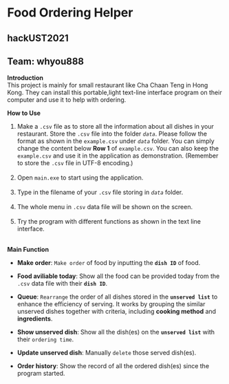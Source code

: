 # Food Ordering Helper
## hackUST2021
## Team: whyou888
 

**Introduction**
<br>This project is mainly for small restaurant like Cha Chaan Teng in Hong Kong. They can install this portable,light text-line interface program on their computer and use it to help with ordering.
  
**How to Use**
1. Make a `.csv` file as to store all the information about all dishes in your restaurant. Store the `.csv` file into the folder *`data`*. Please follow the format as shown in the `example.csv` under *`data`* folder. You can simply change the content below **Row 1** of `example.csv`. You can also keep the `example.csv` and use it in the application as demonstration. (Remember to store the `.csv` file in UTF-8 encoding.) <br><br>
2. Open `main.exe` to start using the application.<br><br>
3. Type in the filename of your `.csv` file storing in *`data`* folder.<br><br>
4. The whole menu in `.csv` data file will be shown on the screen.<br><br>
5. Try the program with different functions as shown in the text line interface.<br><br>

**Main Function**
- **Make order**: `Make order` of food by inputting the **`dish ID`** of food. 

- **Food aviliable today**: Show all the food can be provided today from the `.csv` data file with their **`dish ID`**.<br>
- **Queue**: `Rearrange` the order of all dishes stored in the **`unserved list`** to enhance the efficiency of serving. It works by grouping the similar unserved dishes together with criteria, including **cooking method** and **ingredients**.<br>
- **Show unserved dish**: Show all the dish(es) on the **`unserved list`** with their `ordering time`.<br>
- **Update unserved dish**: Manually `delete` those served dish(es).<br>
- **Order history**: Show the record of all the ordered dish(es) since the program started. <br>
